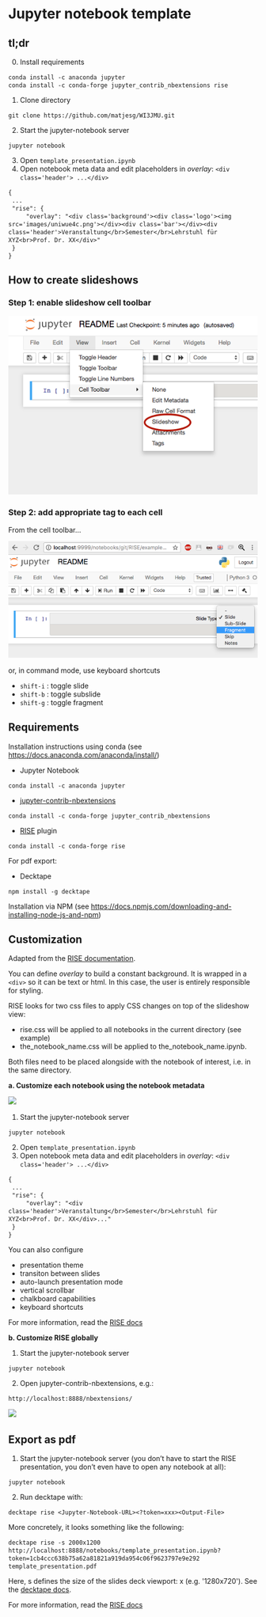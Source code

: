 # Jupyter notebook template

## tl;dr
0. Install requirements
```
conda install -c anaconda jupyter
conda install -c conda-forge jupyter_contrib_nbextensions rise
```
1. Clone directory
```
git clone https://github.com/matjesg/WI3JMU.git
```
2. Start the jupyter-notebook server
```
jupyter notebook
```
3. Open `template_presentation.ipynb`
4. Open notebook meta data and edit placeholders in *overlay*: `<div class='header'> ...</div>` 
```
{
 ...
 "rise": {
     "overlay": "<div class='background'><div class='logo'><img src='images/uniwue4c.png'></div><div class='bar'></div><div class='header'>Veranstaltung</br>Semester</br>Lehrstuhl für XYZ<br>Prof. Dr. XX</div>"
 }
}
```

## How to create slideshows
### Step 1: enable slideshow cell toolbar
![](images/README/slide-toolbar.png)

### Step 2:  add appropriate tag to each cell
From the cell toolbar...

![](images/README/toolbar-options.png)

or, in command mode, use keyboard shortcuts

* `shift-i` : toggle slide
* `shift-b` : toggle subslide
* `shift-g` : toggle fragment

## Requirements

Installation instructions using conda (see https://docs.anaconda.com/anaconda/install/)
- Jupyter Notebook 
```
conda install -c anaconda jupyter
```
- [jupyter-contrib-nbextensions](https://jupyter-contrib-nbextensions.readthedocs.io/en/latest/install.html)
```
conda install -c conda-forge jupyter_contrib_nbextensions
``` 
- [RISE](https://github.com/damianavila/RISE/) plugin 
```
conda install -c conda-forge rise
```

For pdf export: 
- Decktape  
```
npm install -g decktape
```
Installation via NPM (see https://docs.npmjs.com/downloading-and-installing-node-js-and-npm)

## Customization

Adapted from the [RISE documentation](https://rise.readthedocs.io/en/stable/index.html).

You can define *overlay* to build a constant background. It is wrapped in a `<div>` so it can be text or html. In this case, the user is entirely responsible for styling.

RISE looks for two css files to apply CSS changes on top of the slideshow view:

- rise.css will be applied to all notebooks in the current directory (see example)
- the_notebook_name.css will be applied to the_notebook_name.ipynb.

Both files need to be placed alongside with the notebook of interest, i.e. in the same directory. 

__a. Customize each notebook using the notebook metadata__

![](images/README/images/metadata.png)

1. Start the jupyter-notebook server
```
jupyter notebook
```
2. Open `template_presentation.ipynb`
3. Open notebook meta data and edit placeholders in *overlay*: `<div class='header'> ...</div>` 
```
{
 ...
 "rise": {
     "overlay": "<div class='header'>Veranstaltung</br>Semester</br>Lehrstuhl für XYZ<br>Prof. Dr. XX</div>..."
 }
}
```

You can also configure 
- presentation theme
- transiton between slides
- auto-launch presentation mode
- vertical scrollbar
- chalkboard capabilities
- keyboard shortcuts

For more information, read the [RISE docs](https://rise.readthedocs.io/en/maint-5.5/customize.html#what-to-configure)

__b. Customize RISE globally__


1. Start the jupyter-notebook server
```
jupyter notebook
```
2. Open jupyter-contrib-nbextensions, e.g.:
```
http://localhost:8888/nbextensions/
``` 

![](images/README/configurator.png')


## Export as pdf

1. Start the jupyter-notebook server (you don’t have to start the RISE presentation, you don’t even have to open any notebook at all):
```
jupyter notebook
```

2. Run decktape with:
```
decktape rise <Jupyter-Notebook-URL><?token=xxx><Output-File>
```

More concretely, it looks something like the following:
```
decktape rise -s 2000x1200 http://localhost:8888/notebooks/template_presentation.ipynb?token=1cb4ccc638b75a62a81821a919da954c06f9623797e9e292 template_presentation.pdf
```
Here, s defines the size of the slides deck viewport: <width>x<height> (e.g. '1280x720'). See the [decktape docs](https://github.com/astefanutti/decktape#90).

For more information, read the [RISE docs](https://rise.readthedocs.io/en/maint-5.5/exportpdf.html#using-decktape)



